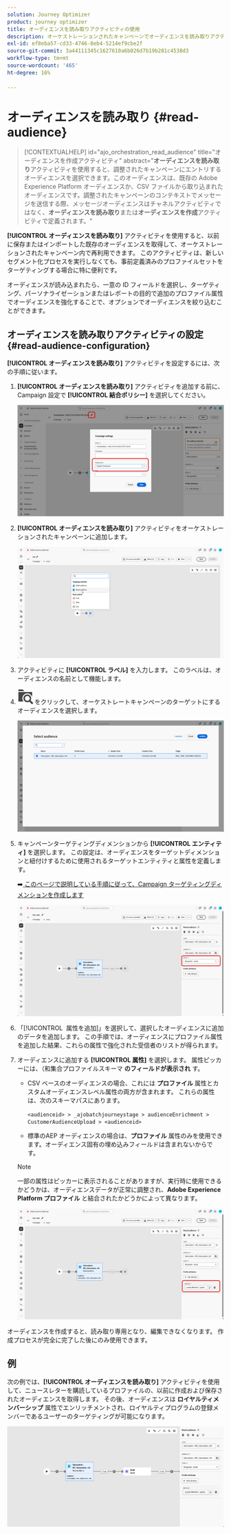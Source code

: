 ```yaml
---
solution: Journey Optimizer
product: journey optimizer
title: オーディエンスを読み取りアクティビティの使用
description: オーケストレーションされたキャンペーンでオーディエンスを読み取りアクティビティを使用する方法を学ぶ
exl-id: ef8eba57-cd33-4746-8eb4-5214ef9cbe2f
source-git-commit: 3a44111345c1627610a6b026d7b19b281c4538d3
workflow-type: tm+mt
source-wordcount: '465'
ht-degree: 16%

---
```



# オーディエンスを読み取り {#read-audience}


>[!CONTEXTUALHELP]
>id="ajo_orchestration_read_audience"
>title="オーディエンスを作成アクティビティ"
>abstract="**オーディエンスを読み取り**&#x200B;アクティビティを使用すると、調整されたキャンペーンにエントリするオーディエンスを選択できます。このオーディエンスは、既存の Adobe Experience Platform オーディエンスか、CSV ファイルから取り込まれたオーディエンスです。調整されたキャンペーンのコンテキストでメッセージを送信する際、メッセージオーディエンスはチャネルアクティビティではなく、**オーディエンスを読み取り**&#x200B;または&#x200B;**オーディエンスを作成**&#x200B;アクティビティで定義されます。"

**[!UICONTROL オーディエンスを読み取り]** アクティビティを使用すると、以前に保存またはインポートした既存のオーディエンスを取得して、オーケストレーションされたキャンペーン内で再利用できます。 このアクティビティは、新しいセグメント化プロセスを実行しなくても、事前定義済みのプロファイルセットをターゲティングする場合に特に便利です。

オーディエンスが読み込まれたら、一意の ID フィールドを選択し、ターゲティング、パーソナライゼーションまたはレポートの目的で追加のプロファイル属性でオーディエンスを強化することで、オプションでオーディエンスを絞り込むことができます。

## オーディエンスを読み取りアクティビティの設定 {#read-audience-configuration}

**[!UICONTROL オーディエンスを読み取り]** アクティビティを設定するには、次の手順に従います。

1. **[!UICONTROL オーディエンスを読み取り]** アクティビティを追加する前に、Campaign 設定で **[!UICONTROL 結合ポリシー]** を選択してください。

   ![](../assets/read-audience-6.png)

1. **[!UICONTROL オーディエンスを読み取り]** アクティビティをオーケストレーションされたキャンペーンに追加します。

   ![](../assets/read-audience-1.png)

1. アクティビティに **[!UICONTROL ラベル]** を入力します。 このラベルは、オーディエンスの名前として機能します。

1. ![ フォルダー検索アイコン ](../assets/do-not-localize/folder-search.svg) をクリックして、オーケストレートキャンペーンのターゲットにするオーディエンスを選択します。

   ![](../assets/read-audience-2.png)

1. キャンペーンターゲティングディメンションから **[!UICONTROL エンティティ&#x200B;]** を選択します。 この設定は、オーディエンスをターゲットディメンションと紐付けするために使用されるターゲットエンティティと属性を定義します。

   ➡️[ このページで説明している手順に従って、Campaign ターゲティングディメンションを作成します ](../target-dimension.md)

   ![](../assets/read-audience-3.png)

1. 「[!UICONTROL &#x200B; 属性を追加 &#x200B;]」を選択して、選択したオーディエンスに追加のデータを追加します。 この手順では、オーディエンスにプロファイル属性を追加した結果、これらの属性で強化された受信者のリストが得られます。

1. オーディエンスに追加する **[!UICONTROL 属性]** を選択します。 属性ピッカーには、（和集合プロファイルスキーマ **のフィールドが表示され** す。

   * CSV ベースのオーディエンスの場合、これには **プロファイル** 属性とカスタムオーディエンスレベル属性の両方が含まれます。 これらの属性は、次のスキーマパスにあります。

     `<audienceid> > _ajobatchjourneystage > audienceEnrichment > CustomerAudienceUpload > <audienceid>`

   * 標準のAEP オーディエンスの場合は、**プロファイル** 属性のみを使用できます。オーディエンス固有の埋め込みフィールドは含まれないからです。

   >[!NOTE]
   >
   > 一部の属性はピッカーに表示されることがありますが、実行時に使用できるかどうかは、オーディエンスデータが正常に調整され、**Adobe Experience Platform プロファイル** と結合されたかどうかによって異なります。

   ![](../assets/read-audience-4.png)

オーディエンスを作成すると、読み取り専用となり、編集できなくなります。 作成プロセスが完全に完了した後にのみ使用できます。

## 例

次の例では、**[!UICONTROL オーディエンスを読み取り]** アクティビティを使用して、ニュースレターを購読しているプロファイルの、以前に作成および保存されたオーディエンスを取得します。 その後、オーディエンスは **ロイヤルティメンバーシップ** 属性でエンリッチメントされ、ロイヤルティプログラムの登録メンバーであるユーザーのターゲティングが可能になります。

![](../assets/read-audience-5.png)
